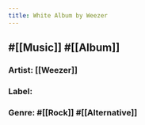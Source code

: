 ```yaml
---
title: White Album by Weezer
---
```


## #[[Music]] #[[Album]]
### Artist: [[Weezer]]

### Label:

### Genre: #[[Rock]] #[[Alternative]]
